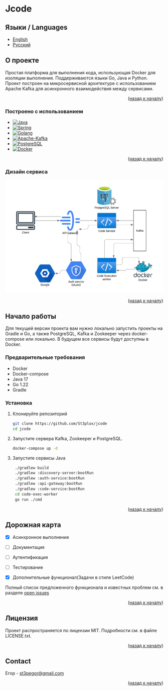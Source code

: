 # Jcode

## Языки / Languages

- [English](README.md)
- [Русский](README.ru.md)

## О проекте

Простая платформа для выполнения кода, использующая Docker для изоляции выполнения. Поддерживаются языки Go, Java и Python. Проект построен на микросервисной архитектуре с использованием Apache Kafka для асинхронного взаимодействия между сервисами.

<p align="right">(<a href="#readme-top">назад к началу</a>)</p>

### Построено с использованием

- [![Java][Java]][Java-url]
- [![Spring][Spring]][Spring-url]
- [![Golang][Golang]][Golang-url]
- [![Apache-Kafka][Apache-Kafka]][Apache-Kafka-url]
- [![PostgreSQL][PostgreSQL]][PostgreSQL-url]
- [![Docker][Docker]][Docker-url]

<p align="right">(<a href="#readme-top">назад к началу</a>)</p>

### Дизайн сервиса

![jcode](./assets/jcode.png)

<p align="right">(<a href="#readme-top">назад к началу</a>)</p>

## Начало работы

Для текущей версии проекта вам нужно локально запустить проекты на Gradle и Go, а также PostgreSQL, Kafka и Zookeeper через docker-compose или локально. В будущем все сервисы будут доступны в Docker.

### Предварительные требования

- Docker
- Docker-compose
- Java 17
- Go 1.22
- Gradle

### Установка

1. Клонируйте репозиторий

   ```bash
   git clone https://github.com/St3plox/jcode
   cd jcode
   ```
2. Запустите сервера Kafka, Zookeeper и PostgreSQL. 
   ```bash
   docker-compose up -d
   ```

3. Запустите сервисы Java
   ```bash
    ./gradlew build
    ./gradlew :discovery-server:bootRun
    ./gradlew :auth-service:bootRun
    ./gradlew :api-gateway:bootRun
    ./gradlew :code-service:bootRun
    cd code-exec-worker
    go run ./cmd
   ```

<p align="right">(<a href="#readme-top">назад к началу</a>)</p>




<!-- ROADMAP -->
## Дорожная карта

- [X] Асинхронное выполнение
- [ ] Документация
- [ ] Аутентификация
- [ ] Тестирование
- [X] Дополнительные функционал(Задачи в стиле LeetCode)


Полный список предложенного функционала и известных проблем см. в разделе [open issues](https://github.com/St3plox/jcode/issues)

<p align="right">(<a href="#readme-top">назад к началу</a>)</p>


<!-- LICENSE -->
## Лицензия

Проект распространяется по лицензии MIT. Подробности см. в файле LICENSE.txt.

<p align="right">(<a href="#readme-top">назад к началу</a>)</p>



<!-- CONTACT -->
## Contact

Егор - st3pegor@gmail.com





<p align="right">(<a href="#readme-top">назад к началу</a>)</p>

<!-- MARKDOWN LINKS & IMAGES -->
<!-- https://www.markdownguide.org/basic-syntax/#reference-style-links -->
[Java]: https://img.shields.io/badge/Java-007396?style=for-the-badge&logo=java&logoColor=white
[Java-url]: https://www.oracle.com/java/

[Golang]: https://img.shields.io/badge/go-00ADD8?style=for-the-badge&logo=go&logoColor=white
[Golang-url]: https://golang.org/

[Apache-Kafka]: https://img.shields.io/badge/Apache_Kafka-231F20?style=for-the-badge&logo=apache-kafka&logoColor=white
[Apache-Kafka-url]: https://kafka.apache.org/

[PostgreSQL]: https://img.shields.io/badge/PostgreSQL-336791?style=for-the-badge&logo=postgresql&logoColor=white
[PostgreSQL-url]: https://www.postgresql.org/

[Spring]: https://img.shields.io/badge/Spring-6DB33F?style=for-the-badge&logo=spring&logoColor=white
[Spring-url]: https://spring.io/

[Docker]: https://img.shields.io/badge/Docker-2496ED?style=for-the-badge&logo=docker&logoColor=white
[Docker-url]: https://www.docker.com/
